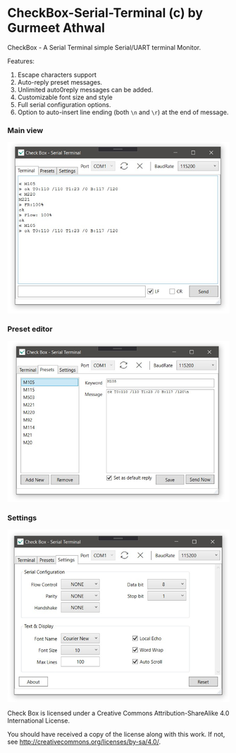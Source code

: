 # CheckBox-Serial-Terminal (c) by Gurmeet Athwal

CheckBox - A Serial Terminal simple Serial/UART terminal Monitor.

Features:
1. Escape characters support
2. Auto-reply preset messages.
3. Unlimited auto0reply messages can be added.
4. Customizable font size and style
5. Full serial configuration options.
6. Option to auto-insert line ending (both `\n` and `\r`) at the end of message.

### Main view
<img src="/Images/checkbox main view.jpg">


### Preset editor
<img src="/Images/checkbox presets.jpg">

### Settings
<img src="/Images/checkbox settings.jpg">

Check Box  is licensed under a
Creative Commons Attribution-ShareAlike 4.0 International License.

You should have received a copy of the license along with this
work. If not, see <http://creativecommons.org/licenses/by-sa/4.0/>.
